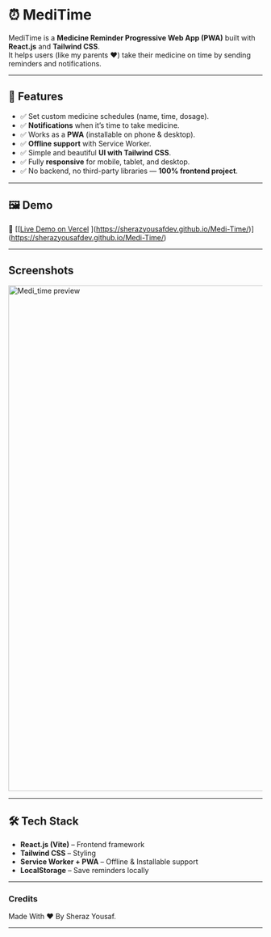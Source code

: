 # ⏰ MediTime

MediTime is a **Medicine Reminder Progressive Web App (PWA)** built with **React.js** and **Tailwind CSS**.  
It helps users (like my parents ❤️) take their medicine on time by sending reminders and notifications.  

---

## 🚀 Features
- ✅ Set custom medicine schedules (name, time, dosage).  
- ✅ **Notifications** when it’s time to take medicine.  
- ✅ Works as a **PWA** (installable on phone & desktop).  
- ✅ **Offline support** with Service Worker.  
- ✅ Simple and beautiful **UI with Tailwind CSS**.  
- ✅ Fully **responsive** for mobile, tablet, and desktop.  
- ✅ No backend, no third-party libraries — **100% frontend project**.  

---

## 🖼️ Demo
🔗 [[[Live Demo on Vercel](https://your-vercel-link.com)  ](https://sherazyousafdev.github.io/Medi-Time/)](https://sherazyousafdev.github.io/Medi-Time/)

---

## Screenshots

<img width="800" height="1000" alt="Medi_time preview" src="https://github.com/user-attachments/assets/baae0e28-4eb7-4f16-bfc5-a74b980c7a69" />

---

## 🛠️ Tech Stack
- **React.js (Vite)** – Frontend framework  
- **Tailwind CSS** – Styling  
- **Service Worker + PWA** – Offline & Installable support  
- **LocalStorage** – Save reminders locally  

---

### Credits

Made With ❤️ By Sheraz Yousaf.

---
